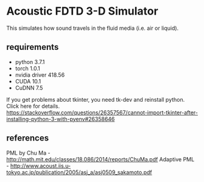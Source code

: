 # Acoustic FDTD 3-D Simulator
This simulates how sound travels in the fluid media (i.e. air or liquid).

## requirements
- python 3.7.1
- torch 1.0.1
- nvidia driver 418.56
- CUDA 10.1
- CuDNN 7.5

If you get problems about tkinter, you need tk-dev and reinstall python.
Click here for details.
https://stackoverflow.com/questions/26357567/cannot-import-tkinter-after-installing-python-3-with-pyenv#26358646

## references
PML by Chu Ma - http://math.mit.edu/classes/18.086/2014/reports/ChuMa.pdf
Adaptive PML - http://www.acoust.iis.u-tokyo.ac.jp/publication/2005/asj_a/asj0509_sakamoto.pdf
